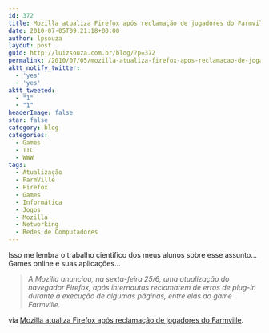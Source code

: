 ```yaml
---
id: 372
title: Mozilla atualiza Firefox após reclamação de jogadores do Farmville
date: 2010-07-05T09:21:18+00:00
author: lpsouza
layout: post
guid: http://luizsouza.com.br/blog/?p=372
permalink: /2010/07/05/mozilla-atualiza-firefox-apos-reclamacao-de-jogadores-do-farmville/
aktt_notify_twitter:
  - 'yes'
  - 'yes'
aktt_tweeted:
  - "1"
  - "1"
headerImage: false
star: false
category: blog
categories:
  - Games
  - TIC
  - WWW
tags:
  - Atualização
  - FarmVille
  - Firefox
  - Games
  - Informática
  - Jogos
  - Mozilla
  - Networking
  - Redes de Computadores
---
```

Isso me lembra o trabalho cientifico dos meus alunos sobre esse assunto&#8230; Games online e suas aplicações&#8230;

> _A Mozilla anunciou, na sexta-feira 25/6, uma atualização do navegador Firefox, após internautas reclamarem de erros de plug-in durante a execução de algumas páginas, entre elas do game Farmville._

via [Mozilla atualiza Firefox após reclamação de jogadores do Farmville](http://br-linux.org/2010/mozilla-atualiza-firefox-apos-reclamacao-de-jogadores-do-farmville/).